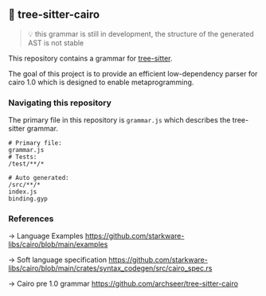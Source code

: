 ## 🌴 tree-sitter-cairo

> 💡 this grammar is still in development, the structure of the generated AST is not stable

This repository contains a grammar for [tree-sitter](https://github.com/tree-sitter/tree-sitter).

The goal of this project is to provide an efficient low-dependency parser for cairo 1.0 which is designed to enable metaprogramming.

### Navigating this repository
The primary file in this repository is `grammar.js` which describes the tree-sitter grammar.

```
# Primary file:
grammar.js
# Tests:
/test/**/*

# Auto generated:
/src/**/*
index.js
binding.gyp
```

### References
-> Language Examples
https://github.com/starkware-libs/cairo/blob/main/examples

-> Soft language specification
https://github.com/starkware-libs/cairo/blob/main/crates/syntax_codegen/src/cairo_spec.rs

-> Cairo pre 1.0 grammar
https://github.com/archseer/tree-sitter-cairo